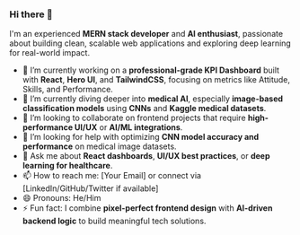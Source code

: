 ### Hi there 👋

I'm an experienced **MERN stack developer** and **AI enthusiast**, passionate about building clean, scalable web applications and exploring deep learning for real-world impact.

- 🔭 I’m currently working on a **professional-grade KPI Dashboard** built with **React**, **Hero UI**, and **TailwindCSS**, focusing on metrics like Attitude, Skills, and Performance.
- 🌱 I’m currently diving deeper into **medical AI**, especially **image-based classification models** using **CNNs** and **Kaggle medical datasets**.
- 👯 I’m looking to collaborate on frontend projects that require **high-performance UI/UX** or **AI/ML integrations**.
- 🤔 I’m looking for help with optimizing **CNN model accuracy and performance** on medical image datasets.
- 💬 Ask me about **React dashboards**, **UI/UX best practices**, or **deep learning for healthcare**.
- 📫 How to reach me: [Your Email] or connect via [LinkedIn/GitHub/Twitter if available]
- 😄 Pronouns: He/Him
- ⚡ Fun fact: I combine **pixel-perfect frontend design** with **AI-driven backend logic** to build meaningful tech solutions.

<!--
**dewbulegoda20/dewbulegoda20** is a ✨ _special_ ✨ repository because its `README.md` (this file) appears on your GitHub profile.

Here are some ideas to get you started:

- 🔭 I’m currently working on ...
- 🌱 I’m currently learning ...
- 👯 I’m looking to collaborate on ...
- 🤔 I’m looking for help with ...
- 💬 Ask me about ...
- 📫 How to reach me: ...
- 😄 Pronouns: ...
- ⚡ Fun fact: ...
-->
